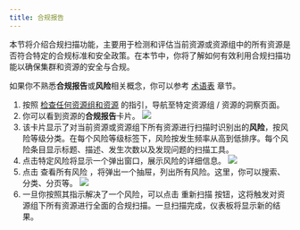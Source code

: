 ```yaml
---
title: 合规报告
---
```

本节将介绍合规扫描功能，主要用于检测和评估当前资源或资源组中的所有资源是否符合特定的合规标准和安全政策。在本节中，你将了解如何有效利用合规扫描功能以确保集群和资源的安全与合规。

如果你不熟悉**合规报告**或**风险**相关概念，你可以参考 [术语表](../../2-concepts/3-glossary.md) 章节。

1. 按照 [检查任何资源组和资源](#%E6%A3%80%E6%9F%A5%E4%BB%BB%E4%BD%95%E8%B5%84%E6%BA%90%E7%BB%84%E5%92%8C%E8%B5%84%E6%BA%90) 的指引，导航至特定资源组 / 资源的洞察页面。
2. 你可以看到资源的**合规报告**卡片。
   ![](/karpor/assets/insight/insight-home.png)
3. 该卡片显示了对当前资源或资源组下所有资源进行扫描时识别出的**风险**，按风险等级分类。在每个风险等级标签下，风险按发生频率从高到低排序。每个风险条目显示标题、描述、发生次数以及发现问题的扫描工具。
4. 点击特定风险将显示一个弹出窗口，展示风险的详细信息。
   ![](/karpor/assets/insight/insight-single-issue.png)
5. 点击 <kbd>查看所有风险</kbd> ，将弹出一个抽屉，列出所有风险。这里，你可以搜索、分类、分页等。
   ![](/karpor/assets/insight/insight-all-issues.png)
6. 一旦你按照其指示解决了一个风险，可以点击 <kbd>重新扫描</kbd> 按钮，这将触发对资源组下所有资源进行全面的合规扫描。一旦扫描完成，仪表板将显示新的结果。
